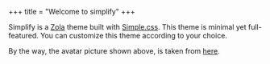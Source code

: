 +++
title = "Welcome to simplify"
+++

Simplify is a [Zola](https://www.getzola.org) theme built with [Simple.css](https://simplecss.org).
This theme is minimal yet full-featured. You can customize this theme according to your choice.

By the way, the avatar picture shown above, is taken from [here](https://unsplash.com/photos/6W4F62sN_yI).